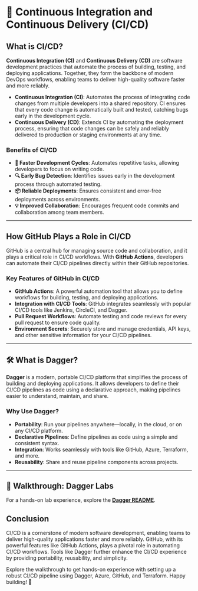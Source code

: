 # 🚀 Continuous Integration and Continuous Delivery (CI/CD)

## What is CI/CD?

**Continuous Integration (CI)** and **Continuous Delivery (CD)** are software development practices that automate the process of building, testing, and deploying applications. Together, they form the backbone of modern DevOps workflows, enabling teams to deliver high-quality software faster and more reliably.

- **Continuous Integration (CI)**: Automates the process of integrating code changes from multiple developers into a shared repository. CI ensures that every code change is automatically built and tested, catching bugs early in the development cycle.
- **Continuous Delivery (CD)**: Extends CI by automating the deployment process, ensuring that code changes can be safely and reliably delivered to production or staging environments at any time.

### Benefits of CI/CD

- **🚀 Faster Development Cycles**: Automates repetitive tasks, allowing developers to focus on writing code.
- **🔍 Early Bug Detection**: Identifies issues early in the development process through automated testing.
- **📦 Reliable Deployments**: Ensures consistent and error-free deployments across environments.
- **💡 Improved Collaboration**: Encourages frequent code commits and collaboration among team members.

---

## How GitHub Plays a Role in CI/CD

GitHub is a central hub for managing source code and collaboration, and it plays a critical role in CI/CD workflows. With **GitHub Actions**, developers can automate their CI/CD pipelines directly within their GitHub repositories.

### Key Features of GitHub in CI/CD

- **GitHub Actions**: A powerful automation tool that allows you to define workflows for building, testing, and deploying applications.
- **Integration with CI/CD Tools**: GitHub integrates seamlessly with popular CI/CD tools like Jenkins, CircleCI, and Dagger.
- **Pull Request Workflows**: Automate testing and code reviews for every pull request to ensure code quality.
- **Environment Secrets**: Securely store and manage credentials, API keys, and other sensitive information for your CI/CD pipelines.

---

## 🛠️ What is Dagger?

**Dagger** is a modern, portable CI/CD platform that simplifies the process of building and deploying applications. It allows developers to define their CI/CD pipelines as code using a declarative approach, making pipelines easier to understand, maintain, and share.

### Why Use Dagger?

- **Portability**: Run your pipelines anywhere—locally, in the cloud, or on any CI/CD platform.
- **Declarative Pipelines**: Define pipelines as code using a simple and consistent syntax.
- **Integration**: Works seamlessly with tools like GitHub, Azure, Terraform, and more.
- **Reusability**: Share and reuse pipeline components across projects.

---

## 🌟 Walkthrough: Dagger Labs

For a hands-on lab experience, explore the **[Dagger README](https://github.com/codetocloudinc/platform-engineering/blob/feature/main/docs/dagger/README.md#-examples-with-dagger)**.

## Conclusion

CI/CD is a cornerstone of modern software development, enabling teams to deliver high-quality applications faster and more reliably. GitHub, with its powerful features like GitHub Actions, plays a pivotal role in automating CI/CD workflows. Tools like Dagger further enhance the CI/CD experience by providing portability, reusability, and simplicity.

Explore the walkthrough to get hands-on experience with setting up a robust CI/CD pipeline using Dagger, Azure, GitHub, and Terraform. Happy building! 🚀
